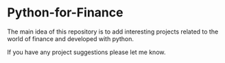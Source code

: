 # Python-for-Finance
The main idea of this repository is to add interesting projects related to the world of finance and developed with python.

If you have any project suggestions please let me know.
